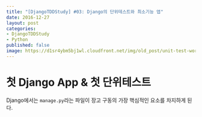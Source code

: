 ```yaml
---
title: "[DjangoTDDStudy] #03: Django의 단위테스트와 최소기능 앱"
date: 2016-12-27
layout: post
categories:
- DjangoTDDStudy
- Python
published: false
image: https://d1sr4ybm5bj1wl.cloudfront.net/img/old_post/unit-test-works.jpg
---
```



# 첫 Django App & 첫 단위테스트

Django에서는 `manage.py`라는 파일이 장고 구동의 가장 핵심적인 요소를 차지하게 된다. 